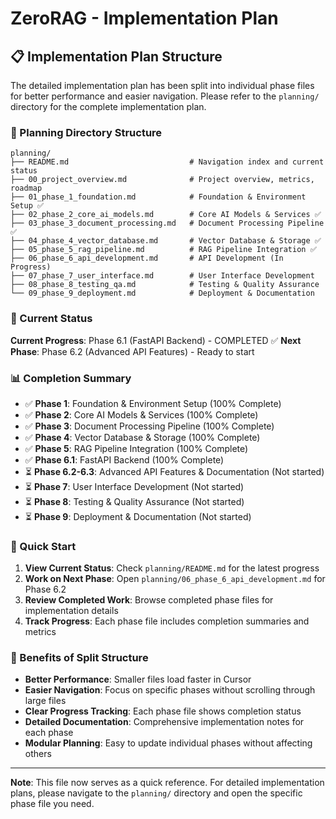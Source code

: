 # ZeroRAG - Implementation Plan

## 📋 Implementation Plan Structure

The detailed implementation plan has been split into individual phase files for better performance and easier navigation. Please refer to the `planning/` directory for the complete implementation plan.

### 📁 Planning Directory Structure

```
planning/
├── README.md                           # Navigation index and current status
├── 00_project_overview.md              # Project overview, metrics, roadmap
├── 01_phase_1_foundation.md            # Foundation & Environment Setup ✅
├── 02_phase_2_core_ai_models.md        # Core AI Models & Services ✅
├── 03_phase_3_document_processing.md   # Document Processing Pipeline ✅
├── 04_phase_4_vector_database.md       # Vector Database & Storage ✅
├── 05_phase_5_rag_pipeline.md          # RAG Pipeline Integration ✅
├── 06_phase_6_api_development.md       # API Development (In Progress)
├── 07_phase_7_user_interface.md        # User Interface Development
├── 08_phase_8_testing_qa.md            # Testing & Quality Assurance
└── 09_phase_9_deployment.md            # Deployment & Documentation
```

### 🎯 Current Status

**Current Progress**: Phase 6.1 (FastAPI Backend) - COMPLETED ✅
**Next Phase**: Phase 6.2 (Advanced API Features) - Ready to start

### 📊 Completion Summary

- ✅ **Phase 1**: Foundation & Environment Setup (100% Complete)
- ✅ **Phase 2**: Core AI Models & Services (100% Complete)
- ✅ **Phase 3**: Document Processing Pipeline (100% Complete)
- ✅ **Phase 4**: Vector Database & Storage (100% Complete)
- ✅ **Phase 5**: RAG Pipeline Integration (100% Complete)
- ✅ **Phase 6.1**: FastAPI Backend (100% Complete)
- ⏳ **Phase 6.2-6.3**: Advanced API Features & Documentation (Not started)
- ⏳ **Phase 7**: User Interface Development (Not started)
- ⏳ **Phase 8**: Testing & Quality Assurance (Not started)
- ⏳ **Phase 9**: Deployment & Documentation (Not started)

### 🚀 Quick Start

1. **View Current Status**: Check `planning/README.md` for the latest progress
2. **Work on Next Phase**: Open `planning/06_phase_6_api_development.md` for Phase 6.2
3. **Review Completed Work**: Browse completed phase files for implementation details
4. **Track Progress**: Each phase file includes completion summaries and metrics

### 📝 Benefits of Split Structure

- **Better Performance**: Smaller files load faster in Cursor
- **Easier Navigation**: Focus on specific phases without scrolling through large files
- **Clear Progress Tracking**: Each phase file shows completion status
- **Detailed Documentation**: Comprehensive implementation notes for each phase
- **Modular Planning**: Easy to update individual phases without affecting others

---

**Note**: This file now serves as a quick reference. For detailed implementation plans, please navigate to the `planning/` directory and open the specific phase file you need.
